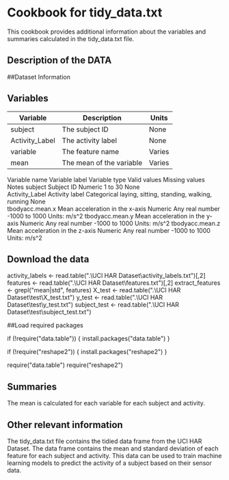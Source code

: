# Cookbook for tidy_data.txt

This cookbook provides additional information about the variables and summaries calculated in the tidy_data.txt file.

## Description of the DATA
##Dataset Information

## Variables

| Variable | Description | Units |
|---|---|---|
| subject | The subject ID | None |
| Activity_Label | The activity label | None |
| variable | The feature name | Varies |
| mean | The mean of the variable | Varies |


Variable name	Variable label	Variable type	Valid values	Missing values	Notes
subject	Subject ID	Numeric	1 to 30	None	
Activity_Label	Activity label	Categorical	laying, sitting, standing, walking, running	None	
tbodyacc.mean.x	Mean acceleration in the x-axis	Numeric	Any real number	-1000 to 1000	Units: m/s^2
tbodyacc.mean.y	Mean acceleration in the y-axis	Numeric	Any real number	-1000 to 1000	Units: m/s^2
tbodyacc.mean.z	Mean acceleration in the z-axis	Numeric	Any real number	-1000 to 1000	Units: m/s^2

## Download the data

activity_labels <- read.table(".\UCI HAR Dataset\activity_labels.txt")[,2]
features <- read.table(".\UCI HAR Dataset\features.txt")[,2]
extract_features <- grepl("mean|std", features)
X_test <- read.table(".\UCI HAR Dataset\test\X_test.txt")
y_test <- read.table(".\UCI HAR Dataset\test\y_test.txt")
subject_test <- read.table(".\UCI HAR Dataset\test\subject_test.txt")


##Load required packages


if (!require("data.table")) {
  install.packages("data.table")
}

if (!require("reshape2")) {
  install.packages("reshape2")
}

require("data.table")
require("reshape2")

## Summaries

The mean is calculated for each variable for each subject and activity.

## Other relevant information

The tidy_data.txt file contains the tidied data frame from the UCI HAR Dataset. 
The data frame contains the mean and standard deviation of each feature for each subject and activity. 
This data can be used to train machine learning models to predict the activity of a subject based on their sensor data.









  
  
  
  
  
  